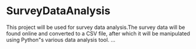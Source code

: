 # SurveyDataAnalysis
This project will be used for survey data analysis.The survey data will be found online and converted to a CSV file,  after which it will be  manipulated using Python"s various data analysis tool.
...
